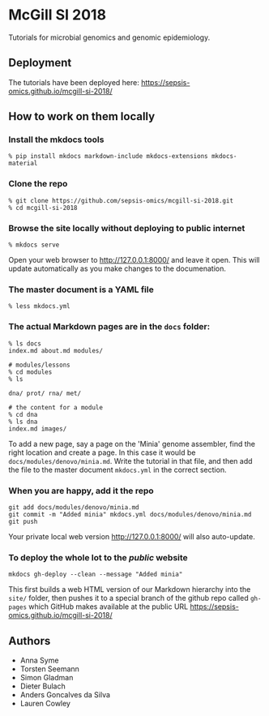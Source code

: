 # McGill SI 2018

Tutorials for microbial genomics and genomic epidemiology.

## Deployment

The tutorials have been deployed here: https://sepsis-omics.github.io/mcgill-si-2018/

## How to work on them locally

### Install the mkdocs tools
```
% pip install mkdocs markdown-include mkdocs-extensions mkdocs-material
```

### Clone the repo
```
% git clone https://github.com/sepsis-omics/mcgill-si-2018.git
% cd mcgill-si-2018
```

### Browse the site locally without deploying to public internet
```
% mkdocs serve
```
Open your web browser to http://127.0.0.1:8000/ and leave it open.
This will update automatically as you make changes to the documenation.

### The master document is a YAML file
```
% less mkdocs.yml
```

### The actual Markdown pages are in the `docs` folder:
```
% ls docs
index.md about.md modules/ 

# modules/lessons
% cd modules
% ls

dna/ prot/ rna/ met/  

# the content for a module
% cd dna
% ls dna
index.md images/
```

To add a new page, say a page on the 'Minia' genome assembler, find the
right location and create a page.  In this case it would be
`docs/modules/denovo/minia.md`.  Write the tutorial in that file, and then add
the file to the master document `mkdocs.yml` in the correct section.

### When you are happy, add it the repo
```
git add docs/modules/denovo/minia.md
git commit -m "Added minia" mkdocs.yml docs/modules/denovo/minia.md
git push
```
Your private local web version http://127.0.0.1:8000/ will also auto-update.

### To deploy the whole lot to the *public* website
```
mkdocs gh-deploy --clean --message "Added minia"
```
This first builds a web HTML version of our Markdown hierarchy into the `site/` folder, then pushes it to a special
branch of the github repo called `gh-pages` which GitHub makes available at the public URL
https://sepsis-omics.github.io/mcgill-si-2018/

## Authors

* Anna Syme
* Torsten Seemann
* Simon Gladman
* Dieter Bulach
* Anders Goncalves da Silva
* Lauren Cowley

